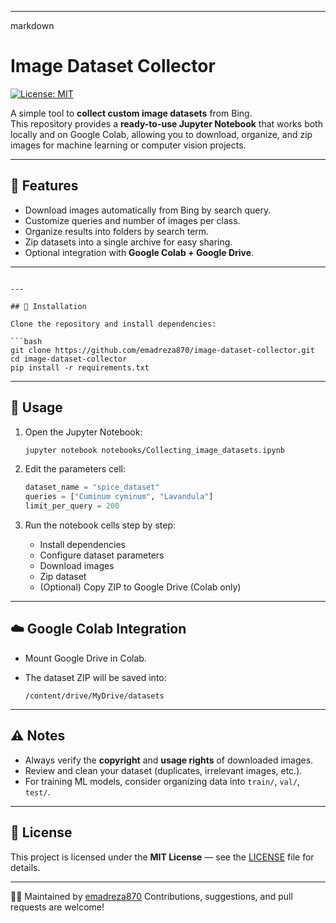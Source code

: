 

---

markdown
# Image Dataset Collector

[![License: MIT](https://img.shields.io/badge/License-MIT-yellow.svg)](LICENSE)

A simple tool to **collect custom image datasets** from Bing.  
This repository provides a **ready-to-use Jupyter Notebook** that works both locally and on Google Colab, allowing you to download, organize, and zip images for machine learning or computer vision projects.

---

## 🚀 Features
- Download images automatically from Bing by search query.
- Customize queries and number of images per class.
- Organize results into folders by search term.
- Zip datasets into a single archive for easy sharing.
- Optional integration with **Google Colab + Google Drive**.

---


````

---

## 🔧 Installation

Clone the repository and install dependencies:

```bash
git clone https://github.com/emadreza870/image-dataset-collector.git
cd image-dataset-collector
pip install -r requirements.txt
````

---

## 📒 Usage

1. Open the Jupyter Notebook:

   ```bash
   jupyter notebook notebooks/Collecting_image_datasets.ipynb
   ```

2. Edit the parameters cell:

   ```python
   dataset_name = "spice_dataset"
   queries = ["Cuminum cyminum", "Lavandula"]
   limit_per_query = 200
   ```

3. Run the notebook cells step by step:

   * Install dependencies
   * Configure dataset parameters
   * Download images
   * Zip dataset
   * (Optional) Copy ZIP to Google Drive (Colab only)

---

## ☁️ Google Colab Integration

* Mount Google Drive in Colab.
* The dataset ZIP will be saved into:

  ```
  /content/drive/MyDrive/datasets
  ```

---

## ⚠️ Notes

* Always verify the **copyright** and **usage rights** of downloaded images.
* Review and clean your dataset (duplicates, irrelevant images, etc.).
* For training ML models, consider organizing data into `train/`, `val/`, `test/`.

---

## 📜 License

This project is licensed under the **MIT License** — see the [LICENSE](LICENSE) file for details.

---

👨‍💻 Maintained by [emadreza870](https://github.com/emadreza870)
Contributions, suggestions, and pull requests are welcome!





